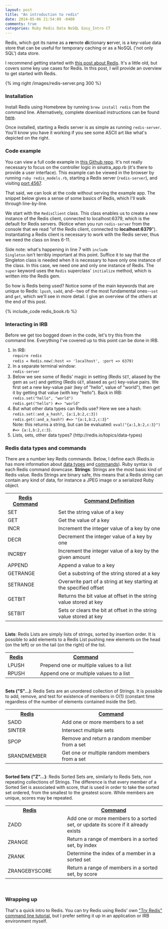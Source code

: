 ```yaml
---
layout: post
title: "An introduction to redis"
date: 2014-05-06 21:54:09 -0400
comments: true
categories: Ruby Redis Data NoSQL Easy_Intro CT
---
```

Redis, which got its name as a <strong>re</strong>mote <strong>di</strong>ctionary <strong>s</strong>erver, is a key-value data store that can be useful for temporary caching or as a NoSQL ('not only SQL') data store.

I recommend getting started with <a href="http://labs.alcacoop.it/doku.php?id=articles:redis_land">this post about Redis</a>. It's a little old, but covers some key use cases for Redis. In this post, I will provide an overview to get started with Redis.

{% img right /images/redis-server.png 300 %}
<h3>Installation</h3>
Install Redis using Homebrew by running <code>brew install redis</code> from the command line. Alternatively, complete download instructions can be found <a href="">here</a>.

Once installed, starting a Redis server is as simple as running <code>redis-server</code>. You'll know you have it working if you see some ASCII art like what's depicted on the right.

<!--more-->

<h3>Code example</h3>
You can view a full code example in <a href="https://github.com/chriskohlbrenner/learn-redis">this Github repo</a>. It's not really necessary to focus on the controller logic in sinatra_app.rb (it's there to provide a user interface). This example can be viewed in the browser by running <code>ruby redis_models.rb</code>, starting a Redis server (<code>redis-server</code>), and visiting <a href="http://localhost:4567/">port 4567</a>.

That said, we can look at the code without serving the example app. The snippet below gives a sense of some basics of Redis, which I'll walk through line-by-line.

We start with the <code>RedisClient</code> class. This class enables us to create a new instance of the Redis client, connected to localhost:6379, which is the default for Redis servers. (Notice when you run <code>redis-server</code> from the console that we read "of the Redis client, connected to <strong>localhost:6379</strong>"). Instantiating a Redis client is necessary to work with the Redis server, thus we need the class on lines 6-11.

Side note: what's happening in line 7 with <code>include Singleton</code> isn't terribly important at this point. Suffice it to say that the Singleton class is needed when it is necessary to have only one instance of the class. In this case, we need one and only one instance of Redis. The <code>super</code> keyword uses the <code>Redis</code> superclass' <code>initialize</code> method, which is written into the Redis gem.

So how is Redis being used? Notice some of the main keywords that are unique to Redis: <code>lpush</code>, <code>sadd</code>, and--two of the most fundamental ones--<code>set</code> and <code>get</code>, which we'll see in more detail. I give an overview of the others at the end of this post.

{% include_code redis_book.rb %}

<h3>Interacting in IRB</h3>
Before we get too bogged down in the code, let's try this from the command line. Everything I've covered up to this point can be done in IRB.
<ol>
  <li>In IRB:<br>
    <code>require redis</code><br>
    <code>redis = Redis.new(:host => 'localhost', :port => 6379)</code>
  </li>
  <li>In a separate terminal window:<br>
    <code>redis-server</code>
  </li>
  <li>Below we see some of Redis' magic in setting (Redis <code>SET</code>, aliased by the gem as <code>set</code>) and getting (Redis <code>GET</code>, aliased as <code>get</code>) key-value pairs. We first set a new key-value pair (key of "hello", value of "world"), then get it by getting that value (with key "hello"). Back in IRB:<br>
    <code>redis.set("hello", "world")</code><br>
    <code>redis.get("hello") #=> "world"</code><br>
  </li>
  <li>But what other data types can Redis use? Here we see a hash:<br>
    <code>redis.set(:and_a_hash?, {a:1,b:2,c:3})</code><br>
    <code>redis.get(:and_a_hash?) #=> "{a:1,b:2,c:3}"</code><br>
    Note: this returns a string, but can be evaluated: <code>eval("{a:1,b:2,c:3}")    #=> {a:1,b:2,c:3}</code>.
  </li>
  <li>
    Lists, sets, other data types? (http://redis.io/topics/data-types)
  </li> 
</ol>

<h3>Redis data types and commands</h3>
There are a number key Redis commands. Below, I define each (Redis.io has more information about <a href="http://redis.io/topics/data-types">data types</a> and <a href="http://redis.io/commands">commands</a>). Ruby syntax is each Redis command downcase.
<table>
<strong>Strings</strong>: Strings are the most basic kind of Redis value. Redis Strings are binary safe, this means that a Redis string can contain any kind of data, for instance a JPEG image or a serialized Ruby object.
  <tr>
    <th><u>Redis Command</u></th>
    <th>&nbsp&nbsp&nbsp&nbsp</th>
    <th><u>Command Definition</u></th>
  </tr>
  <tr>
    <td>SET</td>
    <td>&nbsp&nbsp&nbsp&nbsp</td>
    <td>Set the string value of a key</td>
  </tr>
  <tr>
    <td>GET</td>
    <td>&nbsp&nbsp&nbsp&nbsp</td>
    <td>Get the value of a key</td>
  </tr>
  <tr>
    <td>INCR</td>
    <td>&nbsp&nbsp&nbsp&nbsp</td>
    <td>Increment the integer value of a key by one</td>
  </tr>
  <tr>
    <td>DECR</td>
    <td>&nbsp&nbsp&nbsp&nbsp</td>
    <td>Decrement the integer value of a key by one</td>
  </tr>
  <tr>
    <td>INCRBY</td>
    <td>&nbsp&nbsp&nbsp&nbsp</td>
    <td>Increment the integer value of a key by the given amount</td>
  </tr>
  <tr>
    <td>APPEND</td>
    <td>&nbsp&nbsp&nbsp&nbsp</td>
    <td>Append a value to a key</td>
  </tr>
  <tr>
    <td>GETRANGE</td>
    <td>&nbsp&nbsp&nbsp&nbsp</td>
    <td>Get a substring of the string stored at a key</td>
  </tr>
  <tr>
    <td>SETRANGE</td>
    <td>&nbsp&nbsp&nbsp&nbsp</td>
    <td>Overwrite part of a string at key starting at the specified offset</td>
  </tr>
  <tr>
    <td>GETBIT</td>
    <td>&nbsp&nbsp&nbsp&nbsp</td>
    <td>Returns the bit value at offset in the string value stored at key</td>
  </tr>
  <tr>
    <td>SETBIT</td>
    <td>&nbsp&nbsp&nbsp&nbsp</td>
    <td>Sets or clears the bit at offset in the string value stored at key</td>
  </tr>
</table>
<table>
<br>
<strong>Lists</strong>: Redis Lists are simply lists of strings, sorted by insertion order. It is possible to add elements to a Redis List pushing new elements on the head (on the left) or on the tail (on the right) of the list.
  <tr>
    <th><u>Redis</u></th>
    <th>&nbsp&nbsp&nbsp&nbsp</th>
    <th><u>Command</u></th>
  </tr>
  <tr>
    <td>LPUSH</td>
    <td>&nbsp&nbsp&nbsp&nbsp</td>
    <td>Prepend one or multiple values to a list</td>
  </tr>
  <tr>
    <td>RPUSH</td>
    <td>&nbsp&nbsp&nbsp&nbsp</td>
    <td>Append one or multiple values to a list</td>
  </tr>
</table>
<table>
<br>
<strong>Sets ("S"...)</strong>: Redis Sets are an unordered collection of Strings. It is possible to add, remove, and test for existence of members in O(1) (constant time regardless of the number of elements contained inside the Set).
  <tr>
    <th><u>Redis</u></th>
    <th>&nbsp&nbsp&nbsp&nbsp</th>
    <th><u>Command</u></th>
  </tr>
  <tr>
    <td>SADD</td>
    <td>&nbsp&nbsp&nbsp&nbsp</td>
    <td>Add one or more members to a set</td>
  </tr>
  <tr>
    <td>SINTER</td>
    <td>&nbsp&nbsp&nbsp&nbsp</td>
    <td>Intersect multiple sets</td>
  </tr>
  <tr>
    <td>SPOP</td>
    <td>&nbsp&nbsp&nbsp&nbsp</td>
    <td>Remove and return a random member from a set</td>
  </tr>
  <tr>
    <td>SRANDMEMBER</td>
    <td>&nbsp&nbsp&nbsp&nbsp</td>
    <td>Get one or multiple random members from a set</td>
  </tr>
</table>
<br>
<table>
<strong>Sorted Sets ("Z"...)</strong>: Redis Sorted Sets are, similarly to Redis Sets, non repeating collections of Strings. The difference is that every member of a Sorted Set is associated with score, that is used in order to take the sorted set ordered, from the smallest to the greatest score. While members are unique, scores may be repeated.
  <tr>
    <tr>
    <th><u>Redis</u></th>
    <th>&nbsp&nbsp&nbsp&nbsp</th>
    <th><u>Command</u></th>
  </tr>
    <td>ZADD</td>
    <td>&nbsp&nbsp&nbsp&nbsp</td>
    <td>Add one or more members to a sorted set, or update its score if it already exists</td>
  </tr>
  <tr>
    <td>ZRANGE</td>
    <td>&nbsp&nbsp&nbsp&nbsp</td>
    <td>Return a range of members in a sorted set, by index</td>
  </tr>
  <tr>
    <td>ZRANK</td>
    <td>&nbsp&nbsp&nbsp&nbsp</td>
    <td>Determine the index of a member in a sorted set</td>
  </tr>
  <tr>
    <td>ZRANGEBYSCORE</td>
    <td>&nbsp&nbsp&nbsp&nbsp</td>
    <td>Return a range of members in a sorted set, by score</td>
  </tr>
</table>
<br>
<h3>Wrapping up</h3>
That's a quick intro to Redis. You can try Redis using Redis' own  <a href="http://try.redis.io/">"Try Redis" command line tutorial</a>, but I prefer setting it up in an application or IRB environment myself.